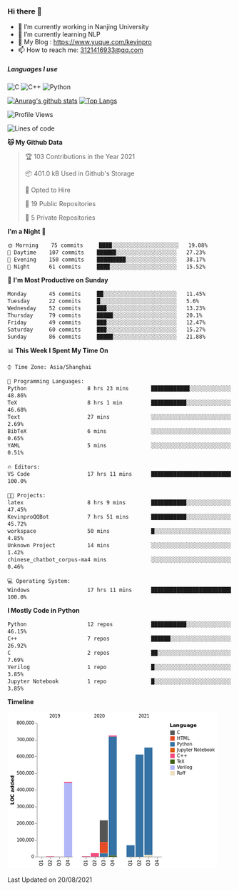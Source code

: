 ### Hi there 👋

- 🔭 I’m currently working in Nanjing University
- 🌱 I’m currently learning NLP
- 👯 My Blog : https://www.yuque.com/kevinpro
- 📫 How to reach me: 3121416933@qq.com

##### Languages I use
![C](https://img.shields.io/badge/-C-000000?style=flat&logo=c)
![C++](https://img.shields.io/badge/-C++-000000?style=flat&logo=c%2B%2B)
![Python](https://img.shields.io/badge/-Python-000000?style=flat&logo=python)

[![Anurag's github stats](https://github-readme-stats.vercel.app/api?username=Ricardokevins)](https://github.com/anuraghazra/github-readme-stats)
[![Top Langs](https://github-readme-stats.vercel.app/api/top-langs/?username=Ricardokevins)](https://github.com/anuraghazra/github-readme-stats)

<!--START_SECTION:waka-->
![Profile Views](http://img.shields.io/badge/Profile%20Views-0-blue)

![Lines of code](https://img.shields.io/badge/From%20Hello%20World%20I%27ve%20Written-2.7%20million%20lines%20of%20code-blue)

**🐱 My Github Data** 

> 🏆 103 Contributions in the Year 2021
 > 
> 📦 401.0 kB Used in Github's Storage 
 > 
> 💼 Opted to Hire
 > 
> 📜 19 Public Repositories 
 > 
> 🔑 5 Private Repositories  
 > 
**I'm a Night 🦉** 

```text
🌞 Morning    75 commits     ████░░░░░░░░░░░░░░░░░░░░░   19.08% 
🌆 Daytime    107 commits    ██████░░░░░░░░░░░░░░░░░░░   27.23% 
🌃 Evening    150 commits    █████████░░░░░░░░░░░░░░░░   38.17% 
🌙 Night      61 commits     ████░░░░░░░░░░░░░░░░░░░░░   15.52%

```
📅 **I'm Most Productive on Sunday** 

```text
Monday       45 commits     ██░░░░░░░░░░░░░░░░░░░░░░░   11.45% 
Tuesday      22 commits     █░░░░░░░░░░░░░░░░░░░░░░░░   5.6% 
Wednesday    52 commits     ███░░░░░░░░░░░░░░░░░░░░░░   13.23% 
Thursday     79 commits     █████░░░░░░░░░░░░░░░░░░░░   20.1% 
Friday       49 commits     ███░░░░░░░░░░░░░░░░░░░░░░   12.47% 
Saturday     60 commits     ███░░░░░░░░░░░░░░░░░░░░░░   15.27% 
Sunday       86 commits     █████░░░░░░░░░░░░░░░░░░░░   21.88%

```


📊 **This Week I Spent My Time On** 

```text
⌚︎ Time Zone: Asia/Shanghai

💬 Programming Languages: 
Python                   8 hrs 23 mins       ████████████░░░░░░░░░░░░░   48.86% 
TeX                      8 hrs 1 min         ███████████░░░░░░░░░░░░░░   46.68% 
Text                     27 mins             ░░░░░░░░░░░░░░░░░░░░░░░░░   2.69% 
BibTeX                   6 mins              ░░░░░░░░░░░░░░░░░░░░░░░░░   0.65% 
YAML                     5 mins              ░░░░░░░░░░░░░░░░░░░░░░░░░   0.51%

🔥 Editors: 
VS Code                  17 hrs 11 mins      █████████████████████████   100.0%

🐱‍💻 Projects: 
latex                    8 hrs 9 mins        ███████████░░░░░░░░░░░░░░   47.45% 
KevinproQQBot            7 hrs 51 mins       ███████████░░░░░░░░░░░░░░   45.72% 
workspace                50 mins             █░░░░░░░░░░░░░░░░░░░░░░░░   4.85% 
Unknown Project          14 mins             ░░░░░░░░░░░░░░░░░░░░░░░░░   1.42% 
chinese_chatbot_corpus-ma4 mins              ░░░░░░░░░░░░░░░░░░░░░░░░░   0.46%

💻 Operating System: 
Windows                  17 hrs 11 mins      █████████████████████████   100.0%

```

**I Mostly Code in Python** 

```text
Python                   12 repos            ███████████░░░░░░░░░░░░░░   46.15% 
C++                      7 repos             ██████░░░░░░░░░░░░░░░░░░░   26.92% 
C                        2 repos             ██░░░░░░░░░░░░░░░░░░░░░░░   7.69% 
Verilog                  1 repo              █░░░░░░░░░░░░░░░░░░░░░░░░   3.85% 
Jupyter Notebook         1 repo              █░░░░░░░░░░░░░░░░░░░░░░░░   3.85%

```


**Timeline**

![Chart not found](https://raw.githubusercontent.com/Ricardokevins/Ricardokevins/master/charts/bar_graph.png) 


 Last Updated on 20/08/2021
<!--END_SECTION:waka-->

